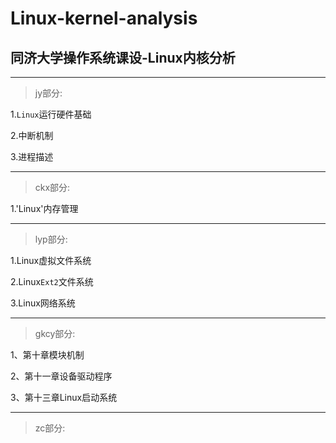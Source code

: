 # Linux-kernel-analysis
## 同济大学操作系统课设-Linux内核分析
---
> jy部分:

1.`Linux`运行硬件基础

2.中断机制

3.进程描述



---
> ckx部分:

1.'Linux'内存管理

---

> lyp部分:

1.Linux虚拟文件系统

2.Linux`Ext2`文件系统

3.Linux网络系统

---
> gkcy部分:
> 
1、第十章模块机制

2、第十一章设备驱动程序

3、第十三章Linux启动系统

---
> zc部分:

